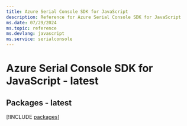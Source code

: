 ```yaml
---
title: Azure Serial Console SDK for JavaScript
description: Reference for Azure Serial Console SDK for JavaScript
ms.date: 07/29/2024
ms.topic: reference
ms.devlang: javascript
ms.service: serialconsole
---
```

# Azure Serial Console SDK for JavaScript - latest
## Packages - latest
[!INCLUDE [packages](serial-console-index.md)]